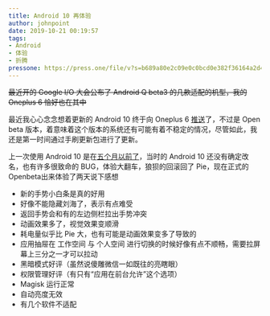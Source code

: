 ```yaml
---
title: Android 10 再体验
author: johnpoint
date: 2019-10-21 00:19:57
tags:
- Android
- 体验
- 折腾
pressone: https://press.one/file/v?s=b689a80e2c09e0c0bcd0e382f36164a2d4d2109673baec1c2100da7e797d96dc46c13c3bee7512c643cde35937e19ca52dbabdbec2fdb4ee95a79d6cb6b00bd600&h=34947106a54ca54a2700dc6c2c7adbfc15df2b22fb8505a475752e198d3881b4&a=79a3a060a7faa9dfc9b8b4e0a59bf3ebac305f78&f=P1&v=3
---
```

~~最近开的 Google I/O 大会公布了 Android Q beta3 的几款适配的机型，我的 Oneplus 6 恰好也在其中~~<!--more-->

最近我心心念念想着更新的 Android 10 终于向 Oneplus 6 [推送](https://t.me/OnePlus/1907)了，不过是 Open beta 版本，着意味着这个版本的系统还有可能有着不稳定的情况，尽管如此，我还是第一时间通过手刷更新包进行了更新。

上一次使用 Android 10 是在[五个月以前了](/2019/05/10/Android-Q-初体验/)，当时的 Android 10 还没有确定改名，也有许多很致命的 BUG，体验大翻车，狼狈的回滚回了 Pie，现在正式的 Openbeta出来体验了两天说下感想

- 新的手势小白条是真的好用
- 好像不能隐藏刘海了，表示有点难受
- 返回手势会和有的左边侧栏拉出手势冲突
- 动画效果多了，视觉效果变顺滑
- 耗电量似乎比 Pie 大，也有可能是动画效果变多了导致的
- 应用抽屉在 工作空间 与 个人空间 进行切换的时候好像有点不顺畅，需要拉屏幕上三分之一才可以拉动
- 黑暗模式好评（虽然说傻雕微信一如既往的亮瞎眼）
- 权限管理好评（有只有“应用在前台允许”这个选项）
- Magisk 运行正常
- 自动亮度无效
- 有几个软件不适配